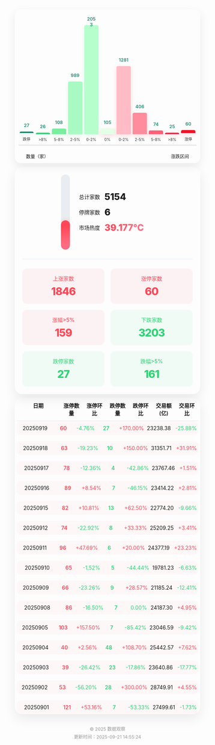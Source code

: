 <div style="margin:0;padding:10px 5px;font-family:'Inter',-apple-system,BlinkMacSystemFont,sans-serif;">
  <div style="margin:0 auto;margin-bottom:10px;border-radius:16px;padding:10px;box-shadow:0 8px 24px rgba(0,0,0,0.08);">
    <div style="display:flex;flex-direction:column;gap:20px;">
      <div style="height:350px;display:flex;align-items:flex-end;justify-content:space-around;border-bottom:2px solid #e0e0e0;">
        <div style="width:8%;text-align:center;">
                    <div style="height:4px;background:#218c74;border-radius:4px 4px 0 0;transition:all 0.3s ease;
                        box-shadow:0 4px 12px rgba(33,140,116,0.2);position:relative;">
                        <span style="position:absolute;top:-24px;left:50%;transform:translateX(-50%);font-size:12px;color:#218c74;font-weight:600;display:inline-block;width:30px;">27</span>
                    </div>
                    <p style="font-size:10px;color:#333;margin:8px 0;">跌停</p>
                  </div><div style="width:8%;text-align:center;">
                    <div style="height:4px;background:#2ed573;border-radius:4px 4px 0 0;transition:all 0.3s ease;
                        box-shadow:0 4px 12px rgba(123,237,159,0.2);position:relative;">
                        <span style="position:absolute;top:-24px;left:50%;transform:translateX(-50%);font-size:12px;color:#218c74;font-weight:600;display:inline-block;width:30px;">26</span>
                    </div>
                    <p style="font-size:10px;color:#333;margin:8px 0;">>8%</p>
                  </div><div style="width:8%;text-align:center;">
                    <div style="height:15px;background:#7bed9f;border-radius:4px 4px 0 0;transition:all 0.3s ease;
                        box-shadow:0 4px 12px rgba(123,237,159,0.2);position:relative;">
                        <span style="position:absolute;top:-24px;left:50%;transform:translateX(-50%);font-size:12px;color:#218c74;font-weight:600;display:inline-block;width:30px;">108</span>
                    </div>
                    <p style="font-size:10px;color:#333;margin:8px 0;">5-8%</p>
                  </div><div style="width:8%;text-align:center;">
                    <div style="height:140px;background:#a8fac2;border-radius:4px 4px 0 0;transition:all 0.3s ease;
                        box-shadow:0 4px 12px rgba(123,237,159,0.2);position:relative;">
                        <span style="position:absolute;top:-24px;left:50%;transform:translateX(-50%);font-size:12px;color:#218c74;font-weight:600;display:inline-block;width:30px;">989</span>
                    </div>
                    <p style="font-size:10px;color:#333;margin:8px 0;">2-5%</p>
                  </div><div style="width:8%;text-align:center;">
                    <div style="height:290px;background:#b6ffcd;border-radius:4px 4px 0 0;transition:all 0.3s ease;
                        box-shadow:0 4px 12px rgba(123,237,159,0.2);position:relative;">
                        <span style="position:absolute;top:-24px;left:50%;transform:translateX(-50%);font-size:12px;color:#218c74;font-weight:600;display:inline-block;width:30px;">2053</span>
                    </div>
                    <p style="font-size:10px;color:#333;margin:8px 0;">0-2%</p>
                  </div>
        <div style="width:8%;text-align:center;">
                    <div style="height:15px;background:#e5ffe7;border-radius:4px 4px 0 0;transition:all 0.3s ease;
                        box-shadow:0 4px 12px rgba(255,71,87,0.2);position:relative;">
                        <span style="position:absolute;top:-24px;left:50%;transform:translateX(-50%);font-size:12px;color:#218c74;font-weight:600;display:inline-block;width:30px;">105</span>
                    </div>
                    <p style="font-size:10px;color:#333;margin:8px 0;">0%</p>
                  </div>
        <div style="width:8%;text-align:center;">
                    <div style="height:181px;background:#ffbcc6;border-radius:4px 4px 0 0;transition:all 0.3s ease;
                        box-shadow:0 4px 12px rgba(255,71,87,0.2);position:relative;">
                        <span style="position:absolute;top:-24px;left:50%;transform:translateX(-50%);font-size:12px;color:#218c74;font-weight:600;display:inline-block;width:30px;">1281</span>
                    </div>
                    <p style="font-size:10px;color:#333;margin:8px 0;">0-2%</p>
                  </div><div style="width:8%;text-align:center;">
                    <div style="height:57px;background:#ff8c9d;border-radius:4px 4px 0 0;transition:all 0.3s ease;
                        box-shadow:0 4px 12px rgba(255,71,87,0.2);position:relative;">
                        <span style="position:absolute;top:-24px;left:50%;transform:translateX(-50%);font-size:12px;color:#218c74;font-weight:600;display:inline-block;width:30px;">406</span>
                    </div>
                    <p style="font-size:10px;color:#333;margin:8px 0;">2-5%</p>
                  </div><div style="width:8%;text-align:center;">
                    <div style="height:10px;background:#ff6178;border-radius:4px 4px 0 0;transition:all 0.3s ease;
                        box-shadow:0 4px 12px rgba(255,71,87,0.2);position:relative;">
                        <span style="position:absolute;top:-24px;left:50%;transform:translateX(-50%);font-size:12px;color:#218c74;font-weight:600;display:inline-block;width:30px;">74</span>
                    </div>
                    <p style="font-size:10px;color:#333;margin:8px 0;">5-8%</p>
                  </div><div style="width:8%;text-align:center;">
                    <div style="height:4px;background:#f42947;border-radius:4px 4px 0 0;transition:all 0.3s ease;
                        box-shadow:0 4px 12px rgba(255,71,87,0.2);position:relative;">
                        <span style="position:absolute;top:-24px;left:50%;transform:translateX(-50%);font-size:12px;color:#218c74;font-weight:600;display:inline-block;width:30px;">25</span>
                    </div>
                    <p style="font-size:10px;color:#333;margin:8px 0;">>8%</p>
                  </div><div style="width:8%;text-align:center;">
                    <div style="height:8px;background:#ef1326;border-radius:4px 4px 0 0;transition:all 0.3s ease;
                        box-shadow:0 4px 12px rgba(255,71,87,0.2);position:relative;">
                        <span style="position:absolute;top:-24px;left:50%;transform:translateX(-50%);font-size:12px;color:#218c74;font-weight:600;display:inline-block;width:30px;">60</span>
                    </div>
                    <p style="font-size:10px;color:#333;margin:8px 0;">涨停</p>
                  </div>
      </div>
      <div style="padding:0 20px;font-size:12px;display:flex;justify-content:space-between;">
        <span>数量（家）</span>
        <span>涨跌区间</span>
      </div>
    </div>
  </div>
  <div style="margin:0 auto;margin-bottom:10px;border-radius:20px;padding:20px;
      box-shadow:0 12px 32px rgba(0,0,0,0.08);">  
      <div style="display:flex;flex-wrap:wrap;gap:24px;justify-content:center;align-items:center;">
        <div style="position:relative;width:24px;height:200px;background:#e9edf2;border-radius:12px;overflow:hidden;">
          <div style="position:absolute;bottom:0;width:100%;height:39%;background:linear-gradient(180deg,#ff4757 20%,#ff6b81 80%);
            border-radius:12px;transition:height 0.5s ease-in-out;box-shadow:0 0 12px rgba(255,71,87,0.3);">
          </div>
          <div style="position:absolute;top:0;left:0;width:100%;height:100%;">
            <div style="position:absolute;top:10%;left:-8px;width:8px;height:1px;background:#99aab5;"></div>
            <div style="position:absolute;top:30%;left:-8px;width:8px;height:1px;background:#99aab5;"></div>
            <div style="position:absolute;top:50%;left:-8px;width:8px;height:1px;background:#99aab5;"></div>
            <div style="position:absolute;top:70%;left:-8px;width:8px;height:1px;background:#99aab5;"></div>
            <div style="position:absolute;top:90%;left:-8px;width:8px;height:1px;background:#99aab5;"></div>
          </div>
        </div>
        <div style="min-width:200px;">
          <div style="display:flex;flex-direction:column;gap:12px;">
            <div style="display:flex;align-items:center;gap:12px;">
              <span style="font-size:14px;font-weight:500;">总计家数</span>
              <span style="font-size:24px;font-weight:800;">5154</span>
            </div>
            <div style="display:flex;align-items:center;gap:12px;">
              <span style="font-size:14px;font-weight:500;">停牌家数</span>
              <span style="font-size:24px;font-weight:800;">6</span>
            </div>
            <div style="display:flex;align-items:center;gap:12px;">
              <span style="font-size:14px;font-weight:500;">市场热度</span>
              <span style="font-size:24px;font-weight:800;
                  background:linear-gradient(135deg,#ff4757 30%,#ff6b81 70%);-webkit-background-clip:text;color:transparent;">
                  39.177℃
              </span>
            </div>
          </div>
        </div>
      </div>
      <div style="margin:24px 0;border-bottom:2px solid #f0f2f5;"></div>
      <div style="display:grid;grid-template-columns:repeat(auto-fit, minmax(150px,1fr));gap:16px;">
        <div style="background:rgba(255,71,87,0.06);border-radius:12px;padding:16px;text-align:center;">
            <p style="font-size:14px;color:#ff4757;margin:0 0 8px 0;font-weight:500;">上涨家数</p>
            <p style="font-size:28px;font-weight:800;color:#ff4757;margin:0;letter-spacing:-1px;">1846</p>
        </div>
        <div style="background:rgba(255,71,87,0.06);border-radius:12px;padding:16px;text-align:center;">
            <p style="font-size:14px;color:#ff4757;margin:0 0 8px 0;font-weight:500;">涨停家数</p>
            <p style="font-size:28px;font-weight:800;color:#ff4757;margin:0;letter-spacing:-1px;">60</p>
        </div>
        <div style="background:rgba(255,71,87,0.06);border-radius:12px;padding:16px;text-align:center;">
            <p style="font-size:14px;color:#ff4757;margin:0 0 8px 0;font-weight:500;">涨幅&gt;5%</p>
            <p style="font-size:28px;font-weight:800;color:#ff4757;margin:0;letter-spacing:-1px;">159</p>
        </div>
        <div style="background:rgba(46,213,115,0.06);border-radius:12px;padding:16px;text-align:center;">
            <p style="font-size:14px;color:#2ed573;margin:0 0 8px 0;font-weight:500;">下跌家数</p>
            <p style="font-size:28px;font-weight:800;color:#2ed573;margin:0;letter-spacing:-1px;">3203</p>
        </div>
        <div style="background:rgba(46,213,115,0.06);border-radius:12px;padding:16px;text-align:center;">
            <p style="font-size:14px;color:#2ed573;margin:0 0 8px 0;font-weight:500;">跌停家数</p>
            <p style="font-size:28px;font-weight:800;color:#2ed573;margin:0;letter-spacing:-1px;">27</p>
        </div>
        <div style="background:rgba(46,213,115,0.06);border-radius:12px;padding:16px;text-align:center;">
            <p style="font-size:14px;color:#2ed573;margin:0 0 8px 0;font-weight:500;">跌幅&gt;5%</p>
            <p style="font-size:28px;font-weight:800;color:#2ed573;margin:0;letter-spacing:-1px;">161</p>
        </div>
      </div>
  </div>
  <div style="margin:0 auto;border-radius:20px;padding:0 5px;
      box-shadow:0 12px 32px rgba(0,0,0,0.08);">
      <div style="display:grid;grid-template-columns:2fr repeat(6,1fr);gap:8px;padding:10px 4px;
          border-bottom:2px solid #f0f2f5;font-weight:600;font-size:14px;">
          <div style="text-align:center;">日期</div>
          <div style="text-align:center;">涨停数量</div>
          <div style="text-align:center;">涨停环比</div>
          <div style="text-align:center;">跌停数量</div>
          <div style="text-align:center;">跌停环比</div>
          <div style="text-align:center;">交易额(亿)</div>
          <div style="text-align:center;">交易环比</div>
      </div>
      <div style="display:flex;flex-direction:column;gap:16px;">
        <div style="display:grid;grid-template-columns:2fr repeat(6,1fr);gap:8px;padding:10px 4px;
                      border-radius:12px;background:rgba(255,71,87,0.03);transition:all 0.3s ease;">
                      <div style="text-align:center;font-size:14px;">20250919</div>
                      <div style="text-align:center;font-size:14px;font-weight:600;color:#ff4757;">60</div>
                      <div style="text-align:center;font-size:14px;color:#2ed573;">
                          <i class="fa fa-arrow-up" style="margin-right:4px;"></i>-4.76%
                      </div>
                      <div style="text-align:center;font-size:14px;font-weight:600;color:#2ed573;">27</div>
                      <div style="text-align:center;font-size:14px;color:#ff4757;">
                          <i class="fa fa-arrow-down" style="margin-right:4px;"></i>+170.00%
                      </div>
                      <div style="text-align:center;font-size:14px;">23238.38</div>
                      <div style="text-align:center;font-size:14px;color:#2ed573;">
                          <i class="fa fa-arrow-up" style="margin-right:4px;"></i>-25.88%
                      </div>
                  </div><div style="display:grid;grid-template-columns:2fr repeat(6,1fr);gap:8px;padding:10px 4px;
                      border-radius:12px;background:rgba(255,71,87,0.03);transition:all 0.3s ease;">
                      <div style="text-align:center;font-size:14px;">20250918</div>
                      <div style="text-align:center;font-size:14px;font-weight:600;color:#ff4757;">63</div>
                      <div style="text-align:center;font-size:14px;color:#2ed573;">
                          <i class="fa fa-arrow-up" style="margin-right:4px;"></i>-19.23%
                      </div>
                      <div style="text-align:center;font-size:14px;font-weight:600;color:#2ed573;">10</div>
                      <div style="text-align:center;font-size:14px;color:#ff4757;">
                          <i class="fa fa-arrow-down" style="margin-right:4px;"></i>+150.00%
                      </div>
                      <div style="text-align:center;font-size:14px;">31351.71</div>
                      <div style="text-align:center;font-size:14px;color:#ff4757;">
                          <i class="fa fa-arrow-up" style="margin-right:4px;"></i>+31.91%
                      </div>
                  </div><div style="display:grid;grid-template-columns:2fr repeat(6,1fr);gap:8px;padding:10px 4px;
                      border-radius:12px;background:rgba(255,71,87,0.03);transition:all 0.3s ease;">
                      <div style="text-align:center;font-size:14px;">20250917</div>
                      <div style="text-align:center;font-size:14px;font-weight:600;color:#ff4757;">78</div>
                      <div style="text-align:center;font-size:14px;color:#2ed573;">
                          <i class="fa fa-arrow-up" style="margin-right:4px;"></i>-12.36%
                      </div>
                      <div style="text-align:center;font-size:14px;font-weight:600;color:#2ed573;">4</div>
                      <div style="text-align:center;font-size:14px;color:#2ed573;">
                          <i class="fa fa-arrow-down" style="margin-right:4px;"></i>-42.86%
                      </div>
                      <div style="text-align:center;font-size:14px;">23767.46</div>
                      <div style="text-align:center;font-size:14px;color:#ff4757;">
                          <i class="fa fa-arrow-up" style="margin-right:4px;"></i>+1.51%
                      </div>
                  </div><div style="display:grid;grid-template-columns:2fr repeat(6,1fr);gap:8px;padding:10px 4px;
                      border-radius:12px;background:rgba(255,71,87,0.03);transition:all 0.3s ease;">
                      <div style="text-align:center;font-size:14px;">20250916</div>
                      <div style="text-align:center;font-size:14px;font-weight:600;color:#ff4757;">89</div>
                      <div style="text-align:center;font-size:14px;color:#ff4757;">
                          <i class="fa fa-arrow-up" style="margin-right:4px;"></i>+8.54%
                      </div>
                      <div style="text-align:center;font-size:14px;font-weight:600;color:#2ed573;">7</div>
                      <div style="text-align:center;font-size:14px;color:#2ed573;">
                          <i class="fa fa-arrow-down" style="margin-right:4px;"></i>-46.15%
                      </div>
                      <div style="text-align:center;font-size:14px;">23414.22</div>
                      <div style="text-align:center;font-size:14px;color:#ff4757;">
                          <i class="fa fa-arrow-up" style="margin-right:4px;"></i>+2.81%
                      </div>
                  </div><div style="display:grid;grid-template-columns:2fr repeat(6,1fr);gap:8px;padding:10px 4px;
                      border-radius:12px;background:rgba(255,71,87,0.03);transition:all 0.3s ease;">
                      <div style="text-align:center;font-size:14px;">20250915</div>
                      <div style="text-align:center;font-size:14px;font-weight:600;color:#ff4757;">82</div>
                      <div style="text-align:center;font-size:14px;color:#ff4757;">
                          <i class="fa fa-arrow-up" style="margin-right:4px;"></i>+10.81%
                      </div>
                      <div style="text-align:center;font-size:14px;font-weight:600;color:#2ed573;">13</div>
                      <div style="text-align:center;font-size:14px;color:#ff4757;">
                          <i class="fa fa-arrow-down" style="margin-right:4px;"></i>+62.50%
                      </div>
                      <div style="text-align:center;font-size:14px;">22774.20</div>
                      <div style="text-align:center;font-size:14px;color:#2ed573;">
                          <i class="fa fa-arrow-up" style="margin-right:4px;"></i>-9.66%
                      </div>
                  </div><div style="display:grid;grid-template-columns:2fr repeat(6,1fr);gap:8px;padding:10px 4px;
                      border-radius:12px;background:rgba(255,71,87,0.03);transition:all 0.3s ease;">
                      <div style="text-align:center;font-size:14px;">20250912</div>
                      <div style="text-align:center;font-size:14px;font-weight:600;color:#ff4757;">74</div>
                      <div style="text-align:center;font-size:14px;color:#2ed573;">
                          <i class="fa fa-arrow-up" style="margin-right:4px;"></i>-22.92%
                      </div>
                      <div style="text-align:center;font-size:14px;font-weight:600;color:#2ed573;">8</div>
                      <div style="text-align:center;font-size:14px;color:#ff4757;">
                          <i class="fa fa-arrow-down" style="margin-right:4px;"></i>+33.33%
                      </div>
                      <div style="text-align:center;font-size:14px;">25209.25</div>
                      <div style="text-align:center;font-size:14px;color:#ff4757;">
                          <i class="fa fa-arrow-up" style="margin-right:4px;"></i>+3.41%
                      </div>
                  </div><div style="display:grid;grid-template-columns:2fr repeat(6,1fr);gap:8px;padding:10px 4px;
                      border-radius:12px;background:rgba(255,71,87,0.03);transition:all 0.3s ease;">
                      <div style="text-align:center;font-size:14px;">20250911</div>
                      <div style="text-align:center;font-size:14px;font-weight:600;color:#ff4757;">96</div>
                      <div style="text-align:center;font-size:14px;color:#ff4757;">
                          <i class="fa fa-arrow-up" style="margin-right:4px;"></i>+47.69%
                      </div>
                      <div style="text-align:center;font-size:14px;font-weight:600;color:#2ed573;">6</div>
                      <div style="text-align:center;font-size:14px;color:#ff4757;">
                          <i class="fa fa-arrow-down" style="margin-right:4px;"></i>+20.00%
                      </div>
                      <div style="text-align:center;font-size:14px;">24377.19</div>
                      <div style="text-align:center;font-size:14px;color:#ff4757;">
                          <i class="fa fa-arrow-up" style="margin-right:4px;"></i>+23.23%
                      </div>
                  </div><div style="display:grid;grid-template-columns:2fr repeat(6,1fr);gap:8px;padding:10px 4px;
                      border-radius:12px;background:rgba(255,71,87,0.03);transition:all 0.3s ease;">
                      <div style="text-align:center;font-size:14px;">20250910</div>
                      <div style="text-align:center;font-size:14px;font-weight:600;color:#ff4757;">65</div>
                      <div style="text-align:center;font-size:14px;color:#2ed573;">
                          <i class="fa fa-arrow-up" style="margin-right:4px;"></i>-1.52%
                      </div>
                      <div style="text-align:center;font-size:14px;font-weight:600;color:#2ed573;">5</div>
                      <div style="text-align:center;font-size:14px;color:#2ed573;">
                          <i class="fa fa-arrow-down" style="margin-right:4px;"></i>-44.44%
                      </div>
                      <div style="text-align:center;font-size:14px;">19781.23</div>
                      <div style="text-align:center;font-size:14px;color:#2ed573;">
                          <i class="fa fa-arrow-up" style="margin-right:4px;"></i>-6.63%
                      </div>
                  </div><div style="display:grid;grid-template-columns:2fr repeat(6,1fr);gap:8px;padding:10px 4px;
                      border-radius:12px;background:rgba(255,71,87,0.03);transition:all 0.3s ease;">
                      <div style="text-align:center;font-size:14px;">20250909</div>
                      <div style="text-align:center;font-size:14px;font-weight:600;color:#ff4757;">66</div>
                      <div style="text-align:center;font-size:14px;color:#2ed573;">
                          <i class="fa fa-arrow-up" style="margin-right:4px;"></i>-23.26%
                      </div>
                      <div style="text-align:center;font-size:14px;font-weight:600;color:#2ed573;">9</div>
                      <div style="text-align:center;font-size:14px;color:#ff4757;">
                          <i class="fa fa-arrow-down" style="margin-right:4px;"></i>+28.57%
                      </div>
                      <div style="text-align:center;font-size:14px;">21185.24</div>
                      <div style="text-align:center;font-size:14px;color:#2ed573;">
                          <i class="fa fa-arrow-up" style="margin-right:4px;"></i>-12.41%
                      </div>
                  </div><div style="display:grid;grid-template-columns:2fr repeat(6,1fr);gap:8px;padding:10px 4px;
                      border-radius:12px;background:rgba(255,71,87,0.03);transition:all 0.3s ease;">
                      <div style="text-align:center;font-size:14px;">20250908</div>
                      <div style="text-align:center;font-size:14px;font-weight:600;color:#ff4757;">86</div>
                      <div style="text-align:center;font-size:14px;color:#2ed573;">
                          <i class="fa fa-arrow-up" style="margin-right:4px;"></i>-16.50%
                      </div>
                      <div style="text-align:center;font-size:14px;font-weight:600;color:#2ed573;">7</div>
                      <div style="text-align:center;font-size:14px;color:#2ed573;">
                          <i class="fa fa-arrow-down" style="margin-right:4px;"></i>0.00%
                      </div>
                      <div style="text-align:center;font-size:14px;">24187.30</div>
                      <div style="text-align:center;font-size:14px;color:#ff4757;">
                          <i class="fa fa-arrow-up" style="margin-right:4px;"></i>+4.95%
                      </div>
                  </div><div style="display:grid;grid-template-columns:2fr repeat(6,1fr);gap:8px;padding:10px 4px;
                      border-radius:12px;background:rgba(255,71,87,0.03);transition:all 0.3s ease;">
                      <div style="text-align:center;font-size:14px;">20250905</div>
                      <div style="text-align:center;font-size:14px;font-weight:600;color:#ff4757;">103</div>
                      <div style="text-align:center;font-size:14px;color:#ff4757;">
                          <i class="fa fa-arrow-up" style="margin-right:4px;"></i>+157.50%
                      </div>
                      <div style="text-align:center;font-size:14px;font-weight:600;color:#2ed573;">7</div>
                      <div style="text-align:center;font-size:14px;color:#2ed573;">
                          <i class="fa fa-arrow-down" style="margin-right:4px;"></i>-85.42%
                      </div>
                      <div style="text-align:center;font-size:14px;">23046.59</div>
                      <div style="text-align:center;font-size:14px;color:#2ed573;">
                          <i class="fa fa-arrow-up" style="margin-right:4px;"></i>-9.42%
                      </div>
                  </div><div style="display:grid;grid-template-columns:2fr repeat(6,1fr);gap:8px;padding:10px 4px;
                      border-radius:12px;background:rgba(255,71,87,0.03);transition:all 0.3s ease;">
                      <div style="text-align:center;font-size:14px;">20250904</div>
                      <div style="text-align:center;font-size:14px;font-weight:600;color:#ff4757;">40</div>
                      <div style="text-align:center;font-size:14px;color:#ff4757;">
                          <i class="fa fa-arrow-up" style="margin-right:4px;"></i>+2.56%
                      </div>
                      <div style="text-align:center;font-size:14px;font-weight:600;color:#2ed573;">48</div>
                      <div style="text-align:center;font-size:14px;color:#ff4757;">
                          <i class="fa fa-arrow-down" style="margin-right:4px;"></i>+108.70%
                      </div>
                      <div style="text-align:center;font-size:14px;">25442.57</div>
                      <div style="text-align:center;font-size:14px;color:#ff4757;">
                          <i class="fa fa-arrow-up" style="margin-right:4px;"></i>+7.62%
                      </div>
                  </div><div style="display:grid;grid-template-columns:2fr repeat(6,1fr);gap:8px;padding:10px 4px;
                      border-radius:12px;background:rgba(255,71,87,0.03);transition:all 0.3s ease;">
                      <div style="text-align:center;font-size:14px;">20250903</div>
                      <div style="text-align:center;font-size:14px;font-weight:600;color:#ff4757;">39</div>
                      <div style="text-align:center;font-size:14px;color:#2ed573;">
                          <i class="fa fa-arrow-up" style="margin-right:4px;"></i>-26.42%
                      </div>
                      <div style="text-align:center;font-size:14px;font-weight:600;color:#2ed573;">23</div>
                      <div style="text-align:center;font-size:14px;color:#2ed573;">
                          <i class="fa fa-arrow-down" style="margin-right:4px;"></i>-17.86%
                      </div>
                      <div style="text-align:center;font-size:14px;">23640.86</div>
                      <div style="text-align:center;font-size:14px;color:#2ed573;">
                          <i class="fa fa-arrow-up" style="margin-right:4px;"></i>-17.77%
                      </div>
                  </div><div style="display:grid;grid-template-columns:2fr repeat(6,1fr);gap:8px;padding:10px 4px;
                      border-radius:12px;background:rgba(255,71,87,0.03);transition:all 0.3s ease;">
                      <div style="text-align:center;font-size:14px;">20250902</div>
                      <div style="text-align:center;font-size:14px;font-weight:600;color:#ff4757;">53</div>
                      <div style="text-align:center;font-size:14px;color:#2ed573;">
                          <i class="fa fa-arrow-up" style="margin-right:4px;"></i>-56.20%
                      </div>
                      <div style="text-align:center;font-size:14px;font-weight:600;color:#2ed573;">28</div>
                      <div style="text-align:center;font-size:14px;color:#ff4757;">
                          <i class="fa fa-arrow-down" style="margin-right:4px;"></i>+300.00%
                      </div>
                      <div style="text-align:center;font-size:14px;">28749.91</div>
                      <div style="text-align:center;font-size:14px;color:#ff4757;">
                          <i class="fa fa-arrow-up" style="margin-right:4px;"></i>+4.55%
                      </div>
                  </div><div style="display:grid;grid-template-columns:2fr repeat(6,1fr);gap:8px;padding:10px 4px;
                      border-radius:12px;background:rgba(255,71,87,0.03);transition:all 0.3s ease;">
                      <div style="text-align:center;font-size:14px;">20250901</div>
                      <div style="text-align:center;font-size:14px;font-weight:600;color:#ff4757;">121</div>
                      <div style="text-align:center;font-size:14px;color:#ff4757;">
                          <i class="fa fa-arrow-up" style="margin-right:4px;"></i>+53.16%
                      </div>
                      <div style="text-align:center;font-size:14px;font-weight:600;color:#2ed573;">7</div>
                      <div style="text-align:center;font-size:14px;color:#2ed573;">
                          <i class="fa fa-arrow-down" style="margin-right:4px;"></i>-53.33%
                      </div>
                      <div style="text-align:center;font-size:14px;">27499.61</div>
                      <div style="text-align:center;font-size:14px;color:#2ed573;">
                          <i class="fa fa-arrow-up" style="margin-right:4px;"></i>-1.73%
                      </div>
                  </div>
      </div>
  </div>
  <div style="text-align:center;margin-top:30px;color:#999;font-size:12px;">
    <p style="margin:4px 0;">© 2025 数据观察</p>
    <p style="margin:4px 0;">更新时间：2025-09-21 14:55:24</p>
  </div>
</div>